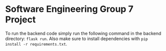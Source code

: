 # Software Engineering Group 7 Project

To run the backend code simply run the following command in the backend directory: `flask run`. Also make sure to install dependencies with `pip install -r requirements.txt`.